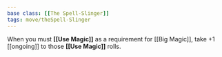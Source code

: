 ```yaml
---
base class: [[The Spell-Slinger]]
tags: move/theSpell-Slinger
---
```

When you must **[[Use Magic]]** as a requirement for [[Big Magic]], take +1 [[ongoing]] to those **[[Use Magic]]** rolls.